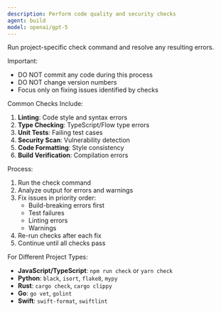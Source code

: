 ```yaml
---
description: Perform code quality and security checks
agent: build
model: openai/gpt-5
---
```


Run project-specific check command and resolve any resulting errors.

Important:
- DO NOT commit any code during this process
- DO NOT change version numbers
- Focus only on fixing issues identified by checks

Common Checks Include:
1. **Linting**: Code style and syntax errors
2. **Type Checking**: TypeScript/Flow type errors
3. **Unit Tests**: Failing test cases
4. **Security Scan**: Vulnerability detection
5. **Code Formatting**: Style consistency
6. **Build Verification**: Compilation errors

Process:
1. Run the check command
2. Analyze output for errors and warnings
3. Fix issues in priority order:
   - Build-breaking errors first
   - Test failures
   - Linting errors
   - Warnings
4. Re-run checks after each fix
5. Continue until all checks pass

For Different Project Types:
- **JavaScript/TypeScript**: `npm run check` or `yarn check`
- **Python**: `black`, `isort`, `flake8`, `mypy`
- **Rust**: `cargo check`, `cargo clippy`
- **Go**: `go vet`, `golint`
- **Swift**: `swift-format`, `swiftlint`
